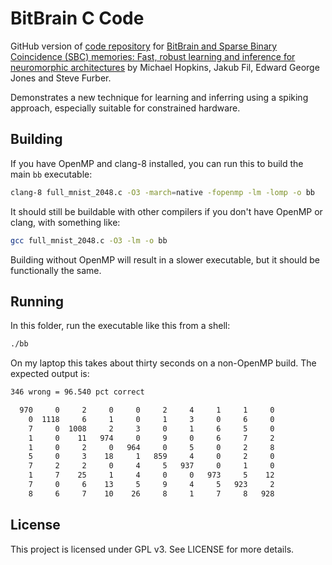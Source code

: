 # BitBrain C Code

GitHub version of [code repository](https://figshare.manchester.ac.uk/articles/software/Implementation_of_BitBrain_algorithm_in_C/21679610)
for [BitBrain and Sparse Binary Coincidence (SBC) memories: Fast, robust learning and inference for neuromorphic architectures](https://www.frontiersin.org/articles/10.3389/fninf.2023.1125844/full)
by Michael Hopkins, Jakub Fil, Edward George Jones and Steve Furber.

Demonstrates a new technique for learning and inferring using a spiking
approach, especially suitable for constrained hardware.

## Building

If you have OpenMP and clang-8 installed, you can run this to build the main
`bb` executable:

```bash
clang-8 full_mnist_2048.c -O3 -march=native -fopenmp -lm -lomp -o bb
```

It should still be buildable with other compilers if you don't have OpenMP or
clang, with something like:

```bash
gcc full_mnist_2048.c -O3 -lm -o bb
```

Building without OpenMP will result in a slower executable, but it should be
functionally the same.

## Running

In this folder, run the executable like this from a shell:

```bash
./bb
```

On my laptop this takes about thirty seconds on a non-OpenMP build. The expected
output is:

```bash
346 wrong = 96.540 pct correct 

  970     0     2     0     0     2     4     1     1     0 
    0  1118     6     1     0     1     3     0     6     0 
    7     0  1008     2     3     0     1     6     5     0 
    1     0    11   974     0     9     0     6     7     2 
    1     0     2     0   964     0     5     0     2     8 
    5     0     3    18     1   859     4     0     2     0 
    7     2     2     0     4     5   937     0     1     0 
    1     7    25     1     4     0     0   973     5    12 
    7     0     6    13     5     9     4     5   923     2 
    8     6     7    10    26     8     1     7     8   928 

```

## License

This project is licensed under GPL v3. See LICENSE for more details.